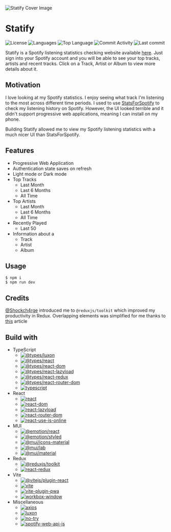 ![Statify Cover Image](https://res.cloudinary.com/zs1l3nt/image/upload/repositories/web-react-statify.png)

# Statify

![License](https://img.shields.io/github/license/zS1L3NT/web-react-statify?style=for-the-badge) ![Languages](https://img.shields.io/github/languages/count/zS1L3NT/web-react-statify?style=for-the-badge) ![Top Language](https://img.shields.io/github/languages/top/zS1L3NT/web-react-statify?style=for-the-badge) ![Commit Activity](https://img.shields.io/github/commit-activity/y/zS1L3NT/web-react-statify?style=for-the-badge) ![Last commit](https://img.shields.io/github/last-commit/zS1L3NT/web-react-statify?style=for-the-badge)

Statify is a Spotify listening statistics checking website available [here](https://statify.zectan.com). Just sign into your Spotify account and you will be able to see your top tracks, artists and recent tracks. Click on a Track, Artist or Album to view more details about it.

## Motivation

I love looking at my Spotify statistics. I enjoy seeing what track I'm listening to the most across different time periods. I used to use [StatsForSpotify](https://statsforspotify.com) to check my listening history on Spotify. However, the UI looked terrible and it didn't support progressive web applications, meaning I can install on my phone.

Building Statify allowed me to view my Spotify listening statistics with a much nicer UI than StatsForSpotify.

## Features

-   Progressive Web Application
-   Authentication state saves on refresh
-   Light mode or Dark mode
-   Top Tracks
    -   Last Month
    -   Last 6 Months
    -   All Time
-   Top Artists
    -   Last Month
    -   Last 6 Months
    -   All Time
-   Recently Played
    -   Last 50
-   Information about a
    -   Track
    -   Artist
    -   Album

## Usage

```
$ npm i
$ npm run dev
```

## Credits

[@Shockch4rge](https://github.com/Shockch4rge) introduced me to `@reduxjs/toolkit` which improved my productivity in Redux.
Overlapping elements was simplified for me thanks to [this](https://css-tricks.com/how-to-stack-elements-in-css/) article

## Build with

-   TypeScript
    -   [![@types/luxon](https://img.shields.io/github/package-json/dependency-version/zS1L3NT/web-react-statify/dev/@types/luxon?style=flat-square)](https://npmjs.com/package/@types/luxon)
    -   [![@types/react](https://img.shields.io/github/package-json/dependency-version/zS1L3NT/web-react-statify/dev/@types/react?style=flat-square)](https://npmjs.com/package/@types/react)
    -   [![@types/react-dom](https://img.shields.io/github/package-json/dependency-version/zS1L3NT/web-react-statify/dev/@types/react-dom?style=flat-square)](https://npmjs.com/package/@types/react-dom)
    -   [![@types/react-lazyload](https://img.shields.io/github/package-json/dependency-version/zS1L3NT/web-react-statify/dev/@types/react-lazyload?style=flat-square)](https://npmjs.com/package/@types/react-lazyload)
    -   [![@types/react-redux](https://img.shields.io/github/package-json/dependency-version/zS1L3NT/web-react-statify/dev/@types/react-redux?style=flat-square)](https://npmjs.com/package/@types/react-redux)
    -   [![@types/react-router-dom](https://img.shields.io/github/package-json/dependency-version/zS1L3NT/web-react-statify/dev/@types/react-router-dom?style=flat-square)](https://npmjs.com/package/@types/react-router-dom)
    -   [![typescript](https://img.shields.io/github/package-json/dependency-version/zS1L3NT/web-react-statify/dev/typescript?style=flat-square)](https://npmjs.com/package/typescript)
-   React
    -   [![react](https://img.shields.io/github/package-json/dependency-version/zS1L3NT/web-react-statify/react?style=flat-square)](https://npmjs.com/package/react)
    -   [![react-dom](https://img.shields.io/github/package-json/dependency-version/zS1L3NT/web-react-statify/react-dom?style=flat-square)](https://npmjs.com/package/react-dom)
    -   [![react-lazyload](https://img.shields.io/github/package-json/dependency-version/zS1L3NT/web-react-statify/react-lazyload?style=flat-square)](https://npmjs.com/package/react-lazyload)
    -   [![react-router-dom](https://img.shields.io/github/package-json/dependency-version/zS1L3NT/web-react-statify/react-router-dom?style=flat-square)](https://npmjs.com/package/react-router-dom)
    -   [![react-use-is-online](https://img.shields.io/github/package-json/dependency-version/zS1L3NT/web-react-statify/react-use-is-online?style=flat-square)](https://npmjs.com/package/react-use-is-online)
-   MUI
    -   [![@emotion/react](https://img.shields.io/github/package-json/dependency-version/zS1L3NT/web-react-statify/@emotion/react?style=flat-square)](https://npmjs.com/package/@emotion/react)
    -   [![@emotion/styled](https://img.shields.io/github/package-json/dependency-version/zS1L3NT/web-react-statify/@emotion/styled?style=flat-square)](https://npmjs.com/package/@emotion/styled)
    -   [![@mui/icons-material](https://img.shields.io/github/package-json/dependency-version/zS1L3NT/web-react-statify/@mui/icons-material?style=flat-square)](https://npmjs.com/package/@mui/icons-material)
    -   [![@mui/lab](https://img.shields.io/github/package-json/dependency-version/zS1L3NT/web-react-statify/@mui/lab?style=flat-square)](https://npmjs.com/package/@mui/lab)
    -   [![@mui/material](https://img.shields.io/github/package-json/dependency-version/zS1L3NT/web-react-statify/@mui/material?style=flat-square)](https://npmjs.com/package/@mui/material)
-   Redux
    -   [![@reduxjs/toolkit](https://img.shields.io/github/package-json/dependency-version/zS1L3NT/web-react-statify/@reduxjs/toolkit?style=flat-square)](https://npmjs.com/package/@reduxjs/toolkit)
    -   [![react-redux](https://img.shields.io/github/package-json/dependency-version/zS1L3NT/web-react-statify/react-redux?style=flat-square)](https://npmjs.com/package/react-redux)
-   Vite
    -   [![@vitejs/plugin-react](https://img.shields.io/github/package-json/dependency-version/zS1L3NT/web-react-statify/dev/@vitejs/plugin-react?style=flat-square)](https://npmjs.com/package/@vitejs/plugin-react)
    -   [![vite](https://img.shields.io/github/package-json/dependency-version/zS1L3NT/web-react-statify/dev/vite?style=flat-square)](https://npmjs.com/package/vite)
    -   [![vite-plugin-pwa](https://img.shields.io/github/package-json/dependency-version/zS1L3NT/web-react-statify/dev/vite-plugin-pwa?style=flat-square)](https://npmjs.com/package/vite-plugin-pwa)
    -   [![workbox-window](https://img.shields.io/github/package-json/dependency-version/zS1L3NT/web-react-statify/dev/workbox-window?style=flat-square)](https://npmjs.com/package/workbox-window)
-   Miscellaneous
    -   [![axios](https://img.shields.io/github/package-json/dependency-version/zS1L3NT/web-react-statify/axios?style=flat-square)](https://npmjs.com/package/axios)
    -   [![luxon](https://img.shields.io/github/package-json/dependency-version/zS1L3NT/web-react-statify/luxon?style=flat-square)](https://npmjs.com/package/luxon)
    -   [![no-try](https://img.shields.io/github/package-json/dependency-version/zS1L3NT/web-react-statify/no-try?style=flat-square)](https://npmjs.com/package/no-try)
    -   [![spotify-web-api-js](https://img.shields.io/github/package-json/dependency-version/zS1L3NT/web-react-statify/spotify-web-api-js?style=flat-square)](https://npmjs.com/package/spotify-web-api-js)
